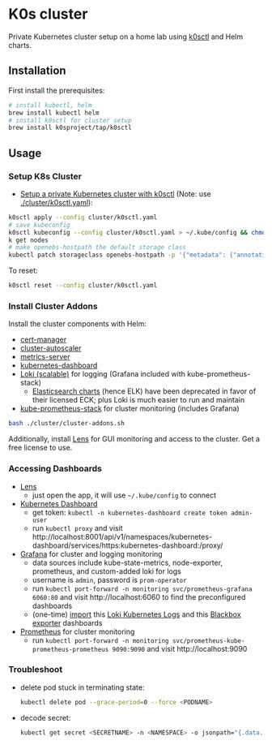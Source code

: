 # K0s cluster

Private Kubernetes cluster setup on a home lab using [k0sctl](https://github.com/k0sproject/k0sctl) and Helm charts.

## Installation

First install the prerequisites:

```bash
# install kubectl, helm
brew install kubectl helm
# install k0sctl for cluster setup
brew install k0sproject/tap/k0sctl
```

## Usage

### Setup K8s Cluster

- [Setup a private Kubernetes cluster with k0sctl](https://kengz.gitbook.io/blog/setting-up-a-private-kubernetes-cluster-with-k0sctl) (Note: use [./cluster/k0sctl.yaml](./cluster/k0sctl.yaml)):

```bash
k0sctl apply --config cluster/k0sctl.yaml
# save kubeconfig
k0sctl kubeconfig --config cluster/k0sctl.yaml > ~/.kube/config && chmod go-r ~/.kube/config
k get nodes
# make openebs-hostpath the default storage class
kubectl patch storageclass openebs-hostpath -p '{"metadata": {"annotations":{"storageclass.kubernetes.io/is-default-class":"true"}}}'
```

To reset:

```bash
k0sctl reset --config cluster/k0sctl.yaml
```

### Install Cluster Addons

Install the cluster components with Helm:

- [cert-manager](https://cert-manager.io/docs/installation/helm/)
- [cluster-autoscaler](https://github.com/kubernetes/autoscaler/tree/master/cluster-autoscaler)
- [metrics-server](https://github.com/kubernetes-sigs/metrics-server/tree/master/charts/metrics-server)
- [kubernetes-dashboard](https://github.com/kubernetes/dashboard#access)
- [Loki (scalable)](https://github.com/grafana/loki/tree/main/production/helm/loki) for logging (Grafana included with kube-prometheus-stack)
  - [Elasticsearch charts](https://github.com/elastic/helm-charts) (hence ELK) have been deprecated in favor of their licensed ECK; plus Loki is much easier to run and maintain
- [kube-prometheus-stack](https://github.com/prometheus-community/helm-charts/tree/main/charts/kube-prometheus-stack) for cluster monitoring (includes Grafana)

```bash
bash ./cluster/cluster-addons.sh
```

Additionally, install [Lens](https://k8slens.dev) for GUI monitoring and access to the cluster. Get a free license to use.

### Accessing Dashboards

- [Lens](https://k8slens.dev)
  - just open the app, it will use `~/.kube/config` to connect
- [Kubernetes Dashboard](https://github.com/kubernetes/dashboard#access)
  - get token: `kubectl -n kubernetes-dashboard create token admin-user`
  - run `kubectl proxy` and visit http://localhost:8001/api/v1/namespaces/kubernetes-dashboard/services/https:kubernetes-dashboard:/proxy/
- [Grafana](https://github.com/prometheus-community/helm-charts/tree/main/charts/kube-prometheus-stack) for cluster and logging monitoring
  - data sources include kube-state-metrics, node-exporter, prometheus, and custom-added loki for logs
  - username is `admin`, password is `prom-operator`
  - run `kubectl port-forward -n monitoring svc/prometheus-grafana 6060:80` and visit http://localhost:6060 to find the preconfigured dashboards
  - (one-time) [import](https://grafana.com/docs/grafana/latest/dashboards/manage-dashboards/#import-a-dashboard) this [Loki Kubernetes Logs](https://grafana.com/grafana/dashboards/15141-kubernetes-service-logs/) and this [Blackbox exporter](https://grafana.com/grafana/dashboards/7587-prometheus-blackbox-exporter/) dashboards
- [Prometheus](https://github.com/prometheus-community/helm-charts/tree/main/charts/kube-prometheus-stack) for cluster monitoring
  - run `kubectl port-forward -n monitoring svc/prometheus-kube-prometheus-prometheus 9090:9090` and visit http://localhost:9090

### Troubleshoot

- delete pod stuck in terminating state:
  ```bash
  kubectl delete pod --grace-period=0 --force <PODNAME>
  ```
- decode secret:
  ```bash
  kubectl get secret <SECRETNAME> -n <NAMESPACE> -o jsonpath="{.data.admin-password}" | base64 --decode ; echo
  ```
